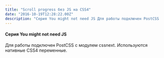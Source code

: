 ```yaml
---
title: "Scroll progress без JS на CSS4"
date: "2016-10-19T12:28:22.00Z"
description: "Серия You might not need JS Для работы подключен PostCSS с модулем cssnext. Используются нативные CSS4 переменные."
---
```


<h4>Серия You might not need JS</h4>
<p>Для работы подключен PostCSS с модулем cssnext. Используются нативные CSS4 переменные.</p>



